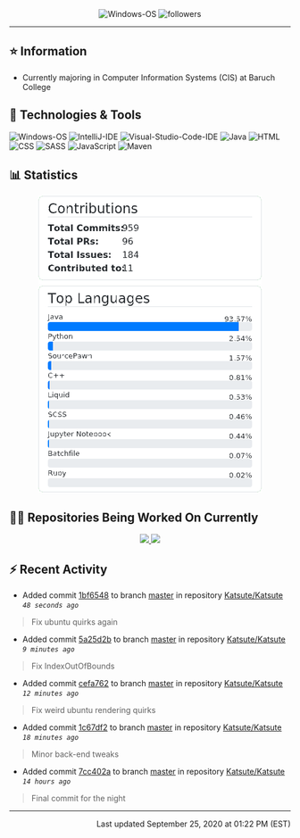 <div align="center">
    <img 
        src="https://img.shields.io/badge/OS-Windows-informational?style=for-the-badge&color=3278be"
        alt="Windows-OS">
    <img 
        src="https://img.shields.io/github/followers/katsute?color=3278be&style=for-the-badge"
        alt="followers">
</div>

<hr>

## ⭐ Information

 - Currently majoring in Computer Information Systems (CIS) at Baruch College

## 🔧 Technologies & Tools

<img 
    src="https://img.shields.io/badge/OS-Windows-informational?style=flat-square&color=3278be"
    alt="Windows-OS">
<img 
    src="https://img.shields.io/badge/Editor-IntelliJ_IDEA-informational?style=flat-square&logo=intellij-idea&logoColor=white&color=3278be"
    alt="IntelliJ-IDE">
<img 
    src="https://img.shields.io/badge/Editor-Visual_Studio_Code-informational?style=flat-square&logo=Visual-Studio-Code&logoColor=white&color=3278be"
    alt="Visual-Studio-Code-IDE">
<img 
    src="https://img.shields.io/badge/Code-Java-informational?style=flat-square&logo=java&logoColor=white&color=3278be"
    alt="Java">
<img 
    src="https://img.shields.io/badge/Code-HTML-informational?style=flat-square&logo=html5&logoColor=white&color=3278be"
    alt="HTML">
<img 
    src="https://img.shields.io/badge/Code-CSS-informational?style=flat-square&logo=css-wizardry&logoColor=white&color=3278be"
    alt="CSS">
<img 
    src="https://img.shields.io/badge/Code-SASS-informational?style=flat-square&logo=sass&logoColor=white&color=3278be"
    alt="SASS">
<img 
    src="https://img.shields.io/badge/Code-JavaScript-informational?style=flat-square&logo=javascript&logoColor=white&color=3278be"
    alt="JavaScript">
<img 
    src="https://img.shields.io/badge/Tools-Maven-informational?style=flat-square&logo=apache-maven&logoColor=white&color=3278be"
    alt="Maven">

## 📊 Statistics
<div align="center">
    <a href="https://github.com/Katsute/Katsute/">
        <img src="https://github.com/Katsute/Katsute/blob/master/contributions.png">
    </a>
    <a href="https://github.com/Katsute/Katsute/">
        <img src="https://github.com/Katsute/Katsute/blob/master/languages.png">
    </a>
</div>

## 👨‍💻 Repositories Being Worked On Currently
<div align="center">
    <a href="https://github.com/Ktt-Development/ktt-development.github.io">
        <img
            src="https://github-readme-stats.vercel.app/api/pin/?username=ktt-development&repo=ktt-development.github.io&show_owner=true&title_color=3278be&text_color=202020">
    </a>
    <a href="https://github.com/Ktt-Development/rexedia">
        <img
            src="https://github-readme-stats.vercel.app/api/pin/?username=Ktt-Development&repo=rexedia&show_owner=true&title_color=3278be&text_color=202020">
    </a>
</div>

## ⚡ Recent Activity

 - Added commit [1bf6548](https://api.github.com/repos/Katsute/Katsute/commit/1bf65487965e58d73159f1a69f313fd2125771d9) to branch [master](https://api.github.com/repos/Katsute/Katsute/tree/master) in repository [Katsute/Katsute](https://api.github.com/repos/Katsute/Katsute)  *`48 seconds ago`*
  > Fix ubuntu quirks again
 - Added commit [5a25d2b](https://api.github.com/repos/Katsute/Katsute/commit/5a25d2b468b47f208d67554f07c087ce4102fec7) to branch [master](https://api.github.com/repos/Katsute/Katsute/tree/master) in repository [Katsute/Katsute](https://api.github.com/repos/Katsute/Katsute)  *`9 minutes ago`*
  > Fix IndexOutOfBounds
 - Added commit [cefa762](https://api.github.com/repos/Katsute/Katsute/commit/cefa76247a3d4fc27e54c255d229d2c4e6d8b9e2) to branch [master](https://api.github.com/repos/Katsute/Katsute/tree/master) in repository [Katsute/Katsute](https://api.github.com/repos/Katsute/Katsute)  *`12 minutes ago`*
  > Fix weird ubuntu rendering quirks
 - Added commit [1c67df2](https://api.github.com/repos/Katsute/Katsute/commit/1c67df27821a674551930d2844cc82ef8dd3a43c) to branch [master](https://api.github.com/repos/Katsute/Katsute/tree/master) in repository [Katsute/Katsute](https://api.github.com/repos/Katsute/Katsute)  *`18 minutes ago`*
  > Minor back-end tweaks
 - Added commit [7cc402a](https://api.github.com/repos/Katsute/Katsute/commit/7cc402a99050db9604db99c3ea12c997735ee97d) to branch [master](https://api.github.com/repos/Katsute/Katsute/tree/master) in repository [Katsute/Katsute](https://api.github.com/repos/Katsute/Katsute)  *`14 hours ago`*
  > Final commit for the night

---
<p align="right">Last updated September 25, 2020 at 01:22 PM (EST)</p>